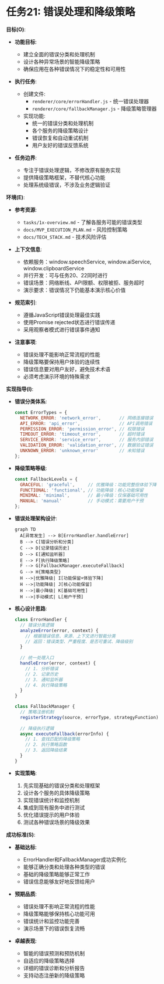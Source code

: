 # 任务21: 错误处理和降级策略

**目标(O)**:
- **功能目标**:
  - 建立全面的错误分类和处理机制
  - 设计各种异常场景的智能降级策略
  - 确保应用在各种错误情况下的稳定性和可用性

- **执行任务**:
  - 创建文件:
    - `renderer/core/errorHandler.js` - 统一错误处理器
    - `renderer/core/fallbackManager.js` - 降级策略管理器
  - 实现功能:
    - 统一的错误分类和处理机制
    - 各个服务的降级策略设计
    - 错误恢复和自动重试机制
    - 用户友好的错误反馈系统

- **任务边界**:
  - 专注于错误处理逻辑，不修改原有服务实现
  - 提供降级策略框架，不替代核心功能
  - 处理系统级错误，不涉及业务逻辑验证

**环境(E)**:
- **参考资源**:
  - `tasks/1x-overview.md` - 了解各服务可能的错误类型
  - `docs/MVP_EXECUTION_PLAN.md` - 风险控制策略
  - `docs/TECH_STACK.md` - 技术风险评估

- **上下文信息**:
  - 依赖服务：window.speechService, window.aiService, window.clipboardService
  - 并行开发：可与任务20、22同时进行
  - 错误场景：网络断线、API限额、权限被拒、服务超时
  - 演示要求：错误情况下仍能基本演示核心价值

- **规范索引**:
  - 遵循JavaScript错误处理最佳实践
  - 使用Promise rejected状态进行错误传递
  - 采用观察者模式进行错误事件通知

- **注意事项**:
  - 错误处理不能影响正常流程的性能
  - 降级策略要保持用户体验的连续性
  - 错误信息要对用户友好，避免技术术语
  - 必须考虑演示环境的特殊需求

**实现指导(I)**:
- **错误分类体系**:
  ```javascript
  const ErrorTypes = {
    NETWORK_ERROR: 'network_error',       // 网络连接错误
    API_ERROR: 'api_error',               // API调用错误
    PERMISSION_ERROR: 'permission_error', // 权限错误
    TIMEOUT_ERROR: 'timeout_error',       // 超时错误
    SERVICE_ERROR: 'service_error',       // 服务内部错误
    VALIDATION_ERROR: 'validation_error', // 数据验证错误
    UNKNOWN_ERROR: 'unknown_error'        // 未知错误
  };
  ```

- **降级策略等级**:
  ```javascript
  const FallbackLevels = {
    GRACEFUL: 'graceful',     // 优雅降级：功能完整但体验下降
    FUNCTIONAL: 'functional', // 功能降级：核心功能保留
    MINIMAL: 'minimal',       // 最小降级：仅保基础可用性
    MANUAL: 'manual'          // 手动模式：需要用户干预
  };
  ```

- **错误处理架构设计**:
  ```mermaid
  graph TD
    A[异常发生] --> B[ErrorHandler.handleError]
    B --> C[错误分析和分类]
    C --> D[记录错误历史]
    D --> E[通知监听器]
    E --> F[执行降级策略]
    F --> G[FallbackManager.executeFallback]
    G --> H{策略类型}
    H -->|优雅降级| I[功能保留+体验下降]
    H -->|功能降级| J[核心功能保留]
    H -->|最小降级| K[基础可用性]
    H -->|手动模式| L[用户干预]
  ```

- **核心设计思路**:
  ```javascript
  class ErrorHandler {
    // 错误分类逻辑
    analyzeError(error, context) {
      // 根据错误信息、来源、上下文进行智能分类
      // 返回：错误类型、严重程度、是否可重试、降级级别
    }
    
    // 统一处理入口
    handleError(error, context) {
      // 1. 分析错误
      // 2. 记录历史
      // 3. 通知监听器  
      // 4. 执行降级策略
    }
  }
  
  class FallbackManager {
    // 策略注册机制
    registerStrategy(source, errorType, strategyFunction)
    
    // 降级执行逻辑
    async executeFallback(errorInfo) {
      // 1. 查找匹配的降级策略
      // 2. 执行策略函数
      // 3. 返回降级结果
    }
  }
  ```

- **实现策略**:
  1. 先实现基础的错误分类和处理框架
  2. 设计各个服务的具体降级策略
  3. 实现错误统计和监控机制
  4. 集成到现有服务中进行测试
  5. 优化错误提示的用户体验
  6. 测试各种错误场景的降级效果

**成功标准(S)**:
- **基础达标**:
  - ErrorHandler和FallbackManager成功实例化
  - 能够正确分类和处理各种类型的错误
  - 基础的降级策略能够正常工作
  - 错误信息能够友好地反馈给用户

- **预期品质**:
  - 错误处理不影响正常流程的性能
  - 降级策略能够保持核心功能可用
  - 错误统计和监控功能完善
  - 演示场景下的错误恢复流畅

- **卓越表现**:
  - 智能的错误预测和预防机制
  - 自适应的降级策略选择
  - 详细的错误诊断和分析报告
  - 支持动态注册新的降级策略 